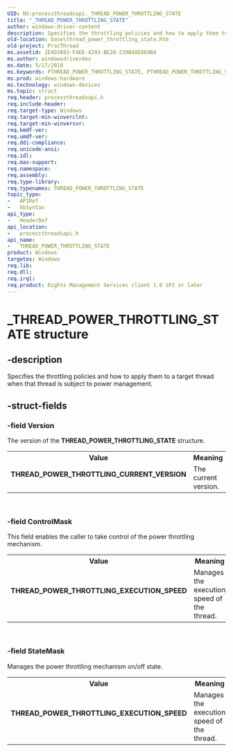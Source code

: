 ```yaml
---
UID: NS:processthreadsapi._THREAD_POWER_THROTTLING_STATE
title: "_THREAD_POWER_THROTTLING_STATE"
author: windows-driver-content
description: Specifies the throttling policies and how to apply them to a target thread when that thread is subject to power management.
old-location: base\thread_power_throttling_state.htm
old-project: ProcThread
ms.assetid: 2E4D3A93-F4EE-4293-BE28-239B48E869B4
ms.author: windowsdriverdev
ms.date: 5/17/2018
ms.keywords: PTHREAD_POWER_THROTTLING_STATE, PTHREAD_POWER_THROTTLING_STATE structure pointer, THREAD_POWER_THROTTLING_CURRENT_VERSION, THREAD_POWER_THROTTLING_EXECUTION_SPEED, THREAD_POWER_THROTTLING_STATE, THREAD_POWER_THROTTLING_STATE structure, _THREAD_POWER_THROTTLING_STATE, base.thread_power_throttling_state, processthreadsapi/PTHREAD_POWER_THROTTLING_STATE, processthreadsapi/THREAD_POWER_THROTTLING_STATE
ms.prod: windows-hardware
ms.technology: windows-devices
ms.topic: struct
req.header: processthreadsapi.h
req.include-header: 
req.target-type: Windows
req.target-min-winverclnt: 
req.target-min-winversvr: 
req.kmdf-ver: 
req.umdf-ver: 
req.ddi-compliance: 
req.unicode-ansi: 
req.idl: 
req.max-support: 
req.namespace: 
req.assembly: 
req.type-library: 
req.typenames: THREAD_POWER_THROTTLING_STATE
topic_type:
-	APIRef
-	kbSyntax
api_type:
-	HeaderDef
api_location:
-	processthreadsapi.h
api_name:
-	THREAD_POWER_THROTTLING_STATE
product: Windows
targetos: Windows
req.lib: 
req.dll: 
req.irql: 
req.product: Rights Management Services client 1.0 SP2 or later
---
```


# _THREAD_POWER_THROTTLING_STATE structure


## -description


Specifies the throttling policies and how to apply them to a target thread when that thread is subject to power management.


## -struct-fields




### -field Version

The version of the <b>THREAD_POWER_THROTTLING_STATE</b> structure.

<table>
<tr>
<th>Value</th>
<th>Meaning</th>
</tr>
<tr>
<td width="40%"><a id="THREAD_POWER_THROTTLING_CURRENT_VERSION"></a><a id="thread_power_throttling_current_version"></a><dl>
<dt><b>THREAD_POWER_THROTTLING_CURRENT_VERSION</b></dt>
<dt></dt>
</dl>
</td>
<td width="60%">
The current version.

</td>
</tr>
</table>
 


### -field ControlMask

This field enables the caller to take control of the power throttling mechanism.

<table>
<tr>
<th>Value</th>
<th>Meaning</th>
</tr>
<tr>
<td width="40%"><a id="THREAD_POWER_THROTTLING_EXECUTION_SPEED"></a><a id="thread_power_throttling_execution_speed"></a><dl>
<dt><b>THREAD_POWER_THROTTLING_EXECUTION_SPEED</b></dt>
<dt></dt>
</dl>
</td>
<td width="60%">
Manages the execution speed of the thread.

</td>
</tr>
</table>
 


### -field StateMask

Manages the power throttling mechanism on/off state.

<table>
<tr>
<th>Value</th>
<th>Meaning</th>
</tr>
<tr>
<td width="40%"><a id="THREAD_POWER_THROTTLING_EXECUTION_SPEED"></a><a id="thread_power_throttling_execution_speed"></a><dl>
<dt><b>THREAD_POWER_THROTTLING_EXECUTION_SPEED</b></dt>
<dt></dt>
</dl>
</td>
<td width="60%">
Manages the execution speed of the thread.

</td>
</tr>
</table>
 

